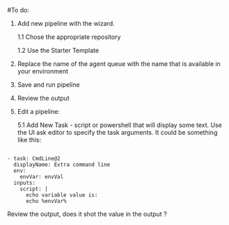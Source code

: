 #To do:

1. Add new pipeline with the wizard.

    1.1 Chose the appropriate repository

    1.2  Use the Starter Template

2. Replace the name of the agent queue with the name that is available in your environment
3. Save and run pipeline
4. Review the output
4. Edit a pipeline:

    5.1 Add New Task - script or powershell that will display some text. Use the UI ask editor to specify the task arguments. It could be something like this:

~~~

- task: CmdLine@2
  displayName: Extra command line
  env:
    envVar: envVal
  inputs:
    script: |
      echo variable value is:
      echo %envVar%
~~~

Review the output, does it shot the value in the output ?